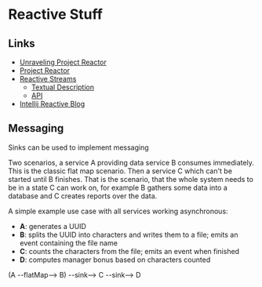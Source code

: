 # Reactive Stuff

## Links
- [Unraveling Project Reactor](https://eherrera.net/project-reactor-course/)
- [Project Reactor](https://projectreactor.io/)
- [Reactive Streams](https://www.reactive-streams.org/)
  - [Textual Description](https://github.com/reactive-streams/reactive-streams-jvm/blob/v1.0.4/README.md#specification)
  - [API](https://www.reactive-streams.org/reactive-streams-1.0.4-javadoc/org/reactivestreams/package-summary.html)
- [Intellij Reactive Blog](https://blog.jetbrains.com/idea/2023/06/reactive-programming-made-easy/)


## Messaging
Sinks can be used to implement messaging

Two scenarios, a service A providing data service B consumes immediately. This
is the classic flat map scenario. Then a service C which can't be started until
B finishes. That is the scenario, that the whole system needs to be in a state
C can work on, for example B gathers some data into a database and C creates
reports over the data.

A simple example use case with all services working asynchronous:
 - **A**: generates a UUID
 - **B**: splits the UUID into characters and writes them to a file; emits an event containing the file name
 - **C**: counts the characters from the file; emits an event when finished
 - **D**: computes manager bonus based on characters counted

(A --flatMap--> B) --sink--> C --sink--> D